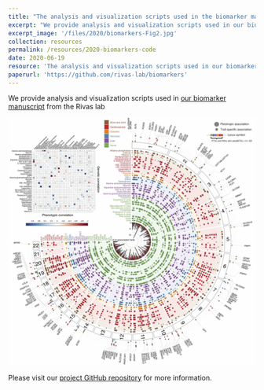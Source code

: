 ```yaml
---
title: "The analysis and visualization scripts used in the biomarker manuscript"
excerpt: "We provide analysis and visualization scripts used in our biomarker manuscript from the Rivas lab."
excerpt_image: '/files/2020/biomarkers-Fig2.jpg'
collection: resources
permalink: /resources/2020-biomarkers-code
date: 2020-06-19
resource: 'The analysis and visualization scripts used in our biomarker manuscript from the Rivas lab'
paperurl: 'https://github.com/rivas-lab/biomarkers'
---
```


We provide analysis and visualization scripts used in [our biomarker manuscript](/publication/preprint-2019-06-05-biomarkers) from the Rivas lab

![Biomarkers Fuji plot](/files/2020/biomarkers-Fig2.jpg)

Please visit our [project GitHub repository](https://github.com/rivas-lab/biomarkers) for more information.
